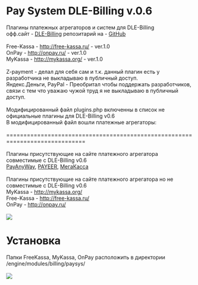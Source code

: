 # Pay System DLE-Billing v.0.6
Плагины платежных агрегаторов и систем для DLE-Billing<br>
офф.сайт - <a href="http://dle-billing.ru/">DLE-Billing</a> репозитарий на - <a href="https://github.com/mr-Evgen/dle-billing-module">GitHub</a><br><br>
Free-Kassa - http://free-kassa.ru/ - ver.1.0<br>
OnPay - http://onpay.ru/ - ver.1.0<br>
MyKassa - http://mykassa.org/ - ver.1.0<br><br>
Z-payment - делал для себя сам и т.к. данный плагин есть у разработчика не выкладываю в публичный доступ.<br>
Яндекс.Деньги, PayPal - Преобритал чтобы поддержать разработчиков, связи с тем что уважаю чужой труд я не выкладываю в публичный доступ.<br><br>
Модифицированный файл plugins.php включенны в список не официальные плагины для DLE-Billing v0.6<br>
В модифицированный файл вошли платежные агрегаторы:<br><br>
=============================================================================<br><br>
Плагины присутствующие на сайте платежного агрегатора совместимые с DLE-Billing v0.6<br>
<a href="https://payanyway.ru/info/w/ru/public/w/partnership/developers/instructions/dle.html">PayAnyWay</a>, <a href="https://payeer.com/ru/modules/">PAYEER</a>, <a href="https://megakassa.ru/cms/">МегаКасса</a><br><br>
Плагины присутствующие на сайте платежного агрегатора но не совместимые с DLE-Billing v0.6<br>
MyKassa - http://mykassa.org/<br>
Free-Kassa - http://free-kassa.ru/<br>
OnPay - http://onpay.ru/<br><br>
<img src="https://1.downloader.disk.yandex.ru/disk/78ab49eda514c32e1846fbc4510072b9c13aab46e9b02bd737963fdba66489a1/58863fbb/OwXzhE8w4G9nYnlcEyYiTz-DTWE-0Y9w4jVa5f1Mi6OA3hd_bEhQK_Vc0f2SM17FccZ3MutcEyuyUCeRaSZ1jw%3D%3D?uid=0&filename=paysis.png&disposition=inline&hash=&limit=0&content_type=image%2Fpng&fsize=109726&hid=42e2ddae1f72a91e70677062db71e547&media_type=image&tknv=v2&etag=010f61b30deed34eb55ea9b71e961976">
# Установка
Папки FreeKassa, MyKassa, OnPay расположить в директории /engine/modules/billing/paysys/<br><br>
<img src="https://4.downloader.disk.yandex.ru/disk/db11deb43d85a3e8c890ca27a1e7c505971e1a997829864676ccf39f5efb55f4/588645b4/OwXzhE8w4G9nYnlcEyYiT5anBiAckuJphApF9iZVyriEpByD10QDJz-mAxHWFNL2vxSGlzlG5jJ3myhuapsFIA%3D%3D?uid=0&filename=ftpbil.png&disposition=inline&hash=&limit=0&content_type=image%2Fpng&fsize=54615&hid=5e32f62e5fc30ae27b2b1377c57a3593&media_type=image&tknv=v2&etag=8f2bb72e40137edef6545841c3ad345e">
